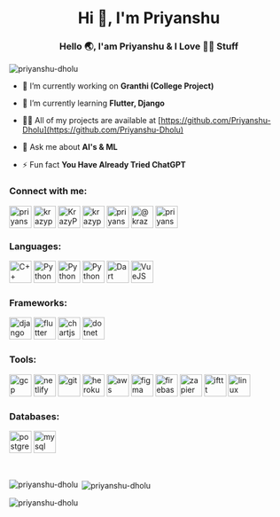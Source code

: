 <h1 align="center">Hi 👋, I'm Priyanshu</h1>
<h3 align="center">Hello 🌏, I'am Priyanshu & I Love 👩‍💻 Stuff</h3>

<p align="left"> <img src="https://komarev.com/ghpvc/?username=priyanshu-dholu&label=Visitors &color=f3bc79&style=flat" alt="priyanshu-dholu" /> </p>

- 🔭 I’m currently working on **Granthi (College Project)**

- 🌱 I’m currently learning **Flutter, Django**

- 👨‍💻 All of my projects are available at [https://github.com/Priyanshu-Dholu](https://github.com/Priyanshu-Dholu)

- 💬 Ask me about **AI's & ML**

- ⚡ Fun fact **You Have Already Tried ChatGPT**

<h3 align="left">Connect with me:</h3>
<p align="left">
<a href="https://linkedin.com/in/priyanshu-patel-7a4842204" target="blank"><img align="center" src="https://www.vectorlogo.zone/logos/linkedin/linkedin-tile.svg" alt="priyanshu-patel-7a4842204" height="40" width="40" /></a>
<a href="mailto:patelpriyanshu648@gmail.com" target="blank"><img align="center" src="https://www.vectorlogo.zone/logos/gmail/gmail-tile.svg" alt="krazypsp"  height="40" width="40" /></a>
<a href="https://t.me/KrazyPriyanshu" target="blank"><img align="center" src="https://i.ibb.co/K2nyPZ2/icons8-telegram-app-96.png" alt="KrazyPriyanshu" height="40" width="40" /></a>
<a href="https://dribbble.com/krazypsp" target="blank"><img align="center" src="https://i.ibb.co/0sP49PL/dribble.png" alt="krazypsp" height="40" width="40" /></a>
<a href="https://www.leetcode.com/priyanshu-dholu" target="blank"><img align="center" src="https://i.ibb.co/qsLdBCV/icons8-level-up-your-coding-skills-and-quickly-land-a-job-96.png" alt="priyanshu-dholu" height="40" width="40" /></a>
<a href="https://medium.com/@krazypriyanshu" target="blank"><img align="center" src="https://i.ibb.co/3WMvLmK/icons8-medium-96.png" alt="@krazypriyanshu" height="40" width="40" /></a>
<a href="https://www.hackerrank.com/priyanshupatel" target="blank"><img align="center" src="https://i.ibb.co/RPSxhJ0/icons8-hackerrank-is-a-technology-company-that-focuses-on-competitive-programming-96.png" alt="priyanshupatel" height="40" width="40" /></a>

</p>

<h3 align="left">Languages:</h3>
<p align="left">
<img src="https://i.ibb.co/MB8pm9t/cplusplus.png" alt="C++" width="40" height="40"/>
<img src="https://i.ibb.co/W034YBs/icons8-python-480.png" alt="Python" width="40" height="40"/>
<img src="https://i.ibb.co/GpBCNdM/java.png" alt="Python" width="40" height="40"/>
<img src="https://i.ibb.co/c3YkPQP/javascript.png" alt="Python" width="40" height="40"/>
<img src="https://i.ibb.co/fH57JBq/icons8-dart-240.png" alt="Dart" width="40" height="40"/>
<img src="https://i.ibb.co/KN0STCK/icons8-vue-js-240.png" alt="VueJS" width="40" height="40"/>
</p>


<h3 align="left">Frameworks:</h3>
<p align="left">
<img src="https://i.ibb.co/q7wkZ2C/icons8-django-256.png" alt="django" width="40" height="40"/>
<img src="https://i.ibb.co/fthkZNH/icons8-flutter-310.png" alt="flutter" width="40" height="40"/>
<img src="https://i.ibb.co/zFcNGHn/ezgif-5-88a5b3a2f4.png" alt="chartjs" width="40" height="40"/>
<img src="https://i.ibb.co/X8j5xvS/icons8-net-framework-240.png" alt="dotnet" width="40" height="40"/> </a> 
</p>
<h3 align="left">Tools:</h3>
<p align="left">
<img src="https://i.ibb.co/Nm4tgcs/icons8-google-cloud-310-1.png" alt="gcp" width="40" height="40"/> 
<img src="https://i.ibb.co/5xSc5TC/icons8-netlify-a-cloud-computing-company-that-offers-hosting-and-serverless-backend-services-for-sta.png" alt="netlify" width="40" height="40"/> 
<img src="https://i.ibb.co/HnPWD1S/icons8-git-480.png" alt="git" width="40" height="40"/>
<img src="https://www.vectorlogo.zone/logos/heroku/heroku-icon.svg" alt="heroku" width="40" height="40"/>
<img src="https://i.ibb.co/w6LhXqr/icons8-amazon-web-services-480.png" alt="aws" width="40" height="40"/> </a>
<img src="https://i.ibb.co/FH3xpWC/icons8-figma-310.png" alt="figma" width="40" height="40"/>
<img src="https://i.ibb.co/SrxGf6M/icons8-firebase-480.png" alt="firebase" width="40" height="40"/> 
<img src="https://i.ibb.co/y65gM0j/icons8-zapier-an-american-corporation-allows-to-integrate-the-web-applications-96.png" alt="zapier" width="40" height="40"/> 
<img src="https://i.ibb.co/k8SX0j0/icons8-ifttt-480.png" alt="ifttt" width="40" height="40"/>
<img src="https://i.ibb.co/WsBk39q/icons8-linux-96.png" alt="linux" width="40" height="40"/>
</p>

<h3 align="left" >Databases:</h3>
<p align="left">
<img src="https://i.ibb.co/VV0tPbF/icons8-postgresql-480.png" alt="postgresql" width="40" height="40"/> 
<img src="https://i.ibb.co/PtDNskv/icons8-mysql-logo-480.png" alt="mysql" width="40" height="40"/>
</p>

&nbsp;
<p><img align="left" src="https://github-readme-stats.vercel.app/api/top-langs?username=priyanshu-dholu&show_icons=true&theme=merko&locale=en&layout=compact" alt="priyanshu-dholu" /></p>

<p>&nbsp;<img align="center" src="https://github-readme-stats.vercel.app/api?username=priyanshu-dholu&show_icons=true&theme=merko&locale=en" alt="priyanshu-dholu" /></p>

<p><img align="center" src="https://github-readme-streak-stats.herokuapp.com/?user=priyanshu-dholu&theme=dark" alt="priyanshu-dholu" /></p>
